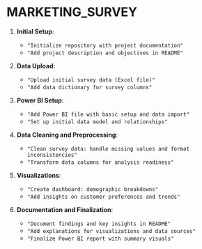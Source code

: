 # MARKETING_SURVEY

1. **Initial Setup**:
   - `"Initialize repository with project documentation"`
   - `"Add project description and objectives in README"`

2. **Data Upload**:
   - `"Upload initial survey data (Excel file)"`
   - `"Add data dictionary for survey columns"`

3. **Power BI Setup**:
   - `"Add Power BI file with basic setup and data import"`
   - `"Set up initial data model and relationships"`

4. **Data Cleaning and Preprocessing**:
   - `"Clean survey data: handle missing values and format inconsistencies"`
   - `"Transform data columns for analysis readiness"`

5. **Visualizations**:
   - `"Create dashboard: demographic breakdowns"`
   - `"Add insights on customer preferences and trends"`

6. **Documentation and Finalization**:
   - `"Document findings and key insights in README"`
   - `"Add explanations for visualizations and data sources"`
   - `"Finalize Power BI report with summary visuals"`
